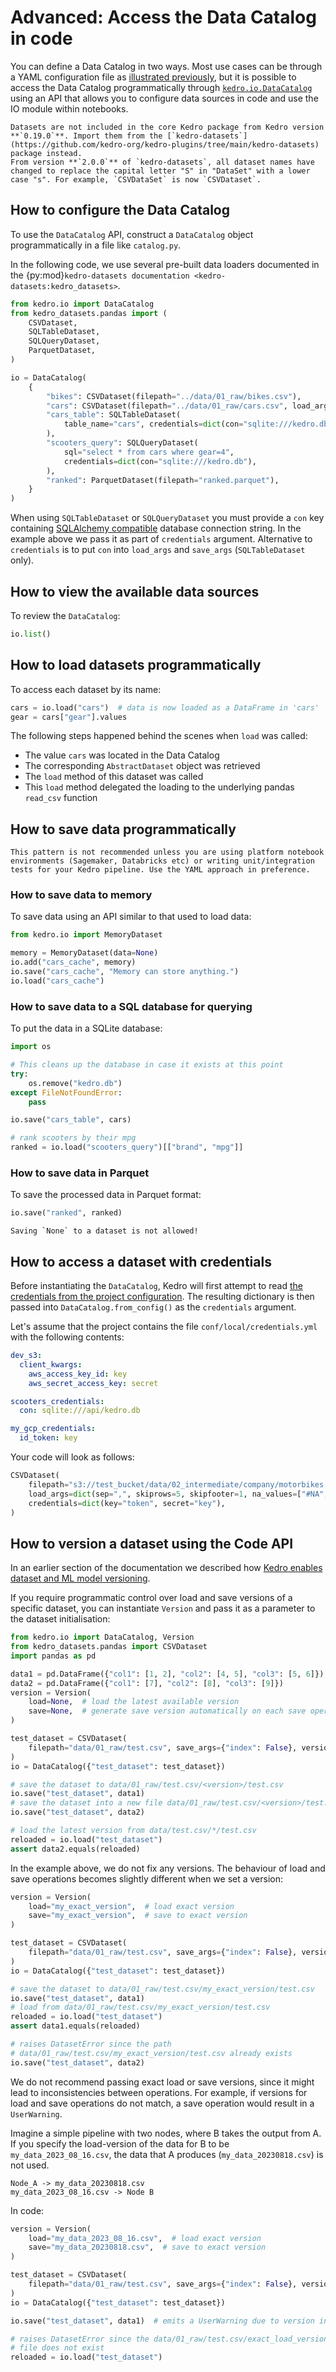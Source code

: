 # Advanced: Access the Data Catalog in code

You can define a Data Catalog in two ways. Most use cases can be through a YAML configuration file as [illustrated previously](./data_catalog.md), but it is possible to access the Data Catalog programmatically through [`kedro.io.DataCatalog`](/api/kedro.io.DataCatalog) using an API that allows you to configure data sources in code and use the IO module within notebooks.

```{warning}
Datasets are not included in the core Kedro package from Kedro version **`0.19.0`**. Import them from the [`kedro-datasets`](https://github.com/kedro-org/kedro-plugins/tree/main/kedro-datasets) package instead.
From version **`2.0.0`** of `kedro-datasets`, all dataset names have changed to replace the capital letter "S" in "DataSet" with a lower case "s". For example, `CSVDataSet` is now `CSVDataset`.
```

## How to configure the Data Catalog

To use the `DataCatalog` API, construct a `DataCatalog` object programmatically in a file like `catalog.py`.

In the following code, we use several pre-built data loaders documented in the {py:mod}`kedro-datasets documentation <kedro-datasets:kedro_datasets>`.

```python
from kedro.io import DataCatalog
from kedro_datasets.pandas import (
    CSVDataset,
    SQLTableDataset,
    SQLQueryDataset,
    ParquetDataset,
)

io = DataCatalog(
    {
        "bikes": CSVDataset(filepath="../data/01_raw/bikes.csv"),
        "cars": CSVDataset(filepath="../data/01_raw/cars.csv", load_args=dict(sep=",")),
        "cars_table": SQLTableDataset(
            table_name="cars", credentials=dict(con="sqlite:///kedro.db")
        ),
        "scooters_query": SQLQueryDataset(
            sql="select * from cars where gear=4",
            credentials=dict(con="sqlite:///kedro.db"),
        ),
        "ranked": ParquetDataset(filepath="ranked.parquet"),
    }
)
```

When using `SQLTableDataset` or `SQLQueryDataset` you must provide a `con` key containing [SQLAlchemy compatible](https://docs.sqlalchemy.org/en/13/core/engines.html#database-urls) database connection string. In the example above we pass it as part of `credentials` argument. Alternative to `credentials` is to put `con` into `load_args` and `save_args` (`SQLTableDataset` only).

## How to view the available data sources

To review the `DataCatalog`:

```python
io.list()
```

## How to load datasets programmatically

To access each dataset by its name:

```python
cars = io.load("cars")  # data is now loaded as a DataFrame in 'cars'
gear = cars["gear"].values
```

The following steps happened behind the scenes when `load` was called:

- The value `cars` was located in the Data Catalog
- The corresponding `AbstractDataset` object was retrieved
- The `load` method of this dataset was called
- This `load` method delegated the loading to the underlying pandas `read_csv` function

## How to save data programmatically

```{warning}
This pattern is not recommended unless you are using platform notebook environments (Sagemaker, Databricks etc) or writing unit/integration tests for your Kedro pipeline. Use the YAML approach in preference.
```

### How to save data to memory

To save data using an API similar to that used to load data:

```python
from kedro.io import MemoryDataset

memory = MemoryDataset(data=None)
io.add("cars_cache", memory)
io.save("cars_cache", "Memory can store anything.")
io.load("cars_cache")
```

### How to save data to a SQL database for querying

To put the data in a SQLite database:

```python
import os

# This cleans up the database in case it exists at this point
try:
    os.remove("kedro.db")
except FileNotFoundError:
    pass

io.save("cars_table", cars)

# rank scooters by their mpg
ranked = io.load("scooters_query")[["brand", "mpg"]]
```

### How to save data in Parquet

To save the processed data in Parquet format:

```python
io.save("ranked", ranked)
```

```{warning}
Saving `None` to a dataset is not allowed!
```

## How to access a dataset with credentials
Before instantiating the `DataCatalog`, Kedro will first attempt to read [the credentials from the project configuration](../configuration/credentials.md). The resulting dictionary is then passed into `DataCatalog.from_config()` as the `credentials` argument.

Let's assume that the project contains the file `conf/local/credentials.yml` with the following contents:

```yaml
dev_s3:
  client_kwargs:
    aws_access_key_id: key
    aws_secret_access_key: secret

scooters_credentials:
  con: sqlite:///api/kedro.db

my_gcp_credentials:
  id_token: key
```

Your code will look as follows:

```python
CSVDataset(
    filepath="s3://test_bucket/data/02_intermediate/company/motorbikes.csv",
    load_args=dict(sep=",", skiprows=5, skipfooter=1, na_values=["#NA", "NA"]),
    credentials=dict(key="token", secret="key"),
)
```

## How to version a dataset using the Code API

In an earlier section of the documentation we described how [Kedro enables dataset and ML model versioning](./data_catalog.md/#dataset-versioning).

If you require programmatic control over load and save versions of a specific dataset, you can instantiate `Version` and pass it as a parameter to the dataset initialisation:

```python
from kedro.io import DataCatalog, Version
from kedro_datasets.pandas import CSVDataset
import pandas as pd

data1 = pd.DataFrame({"col1": [1, 2], "col2": [4, 5], "col3": [5, 6]})
data2 = pd.DataFrame({"col1": [7], "col2": [8], "col3": [9]})
version = Version(
    load=None,  # load the latest available version
    save=None,  # generate save version automatically on each save operation
)

test_dataset = CSVDataset(
    filepath="data/01_raw/test.csv", save_args={"index": False}, version=version
)
io = DataCatalog({"test_dataset": test_dataset})

# save the dataset to data/01_raw/test.csv/<version>/test.csv
io.save("test_dataset", data1)
# save the dataset into a new file data/01_raw/test.csv/<version>/test.csv
io.save("test_dataset", data2)

# load the latest version from data/test.csv/*/test.csv
reloaded = io.load("test_dataset")
assert data2.equals(reloaded)
```

In the example above, we do not fix any versions. The behaviour of load and save operations becomes slightly different when we set a version:


```python
version = Version(
    load="my_exact_version",  # load exact version
    save="my_exact_version",  # save to exact version
)

test_dataset = CSVDataset(
    filepath="data/01_raw/test.csv", save_args={"index": False}, version=version
)
io = DataCatalog({"test_dataset": test_dataset})

# save the dataset to data/01_raw/test.csv/my_exact_version/test.csv
io.save("test_dataset", data1)
# load from data/01_raw/test.csv/my_exact_version/test.csv
reloaded = io.load("test_dataset")
assert data1.equals(reloaded)

# raises DatasetError since the path
# data/01_raw/test.csv/my_exact_version/test.csv already exists
io.save("test_dataset", data2)
```

We do not recommend passing exact load or save versions, since it might lead to inconsistencies between operations. For example, if versions for load and save operations do not match, a save operation would result in a `UserWarning`.

Imagine a simple pipeline with two nodes, where B takes the output from A. If you specify the load-version of the data for B to be `my_data_2023_08_16.csv`, the data that A produces (`my_data_20230818.csv`) is not used.

```text
Node_A -> my_data_20230818.csv
my_data_2023_08_16.csv -> Node B
```

In code:

```python
version = Version(
    load="my_data_2023_08_16.csv",  # load exact version
    save="my_data_20230818.csv",  # save to exact version
)

test_dataset = CSVDataset(
    filepath="data/01_raw/test.csv", save_args={"index": False}, version=version
)
io = DataCatalog({"test_dataset": test_dataset})

io.save("test_dataset", data1)  # emits a UserWarning due to version inconsistency

# raises DatasetError since the data/01_raw/test.csv/exact_load_version/test.csv
# file does not exist
reloaded = io.load("test_dataset")
```
